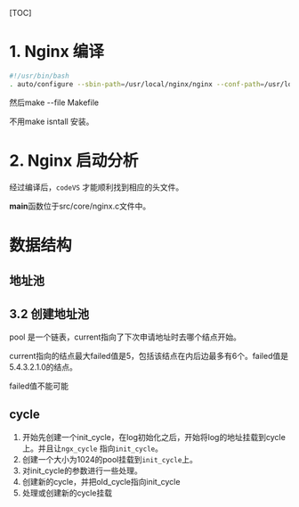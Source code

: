 [TOC]

# 1. Nginx 编译

```bash
#!/usr/bin/bash
. auto/configure --sbin-path=/usr/local/nginx/nginx --conf-path=/usr/local/nginx/nginx.conf --pid-path=/usr/local/nginx/nginx.pid  #--with-pcre=../pcre-8.43 --with-zlib=../zlib-1.2.11
```

然后make  --file Makefile

不用make isntall 安装。

# 2. Nginx 启动分析

经过编译后，`codeVS` 才能顺利找到相应的头文件。

**main**函数位于src/core/nginx.c文件中。



# 数据结构

## 地址池

## 3.2 创建地址池



pool 是一个链表，current指向了下次申请地址时去哪个结点开始。

current指向的结点最大failed值是5，包括该结点在内后边最多有6个。failed值是5.4.3.2.1.0的结点。

failed值不能可能





## cycle

1. 开始先创建一个init_cycle，在log初始化之后，开始将log的地址挂载到cycle上。并且让`ngx_cycle` 指向`init_cycle`。
2. 创建一个大小为1024的pool挂载到`init_cycle`上。
3. 对init_cycle的参数进行一些处理。
4. 创建新的cycle，并把old_cycle指向init_cycle
5. 处理或创建新的cycle挂载

